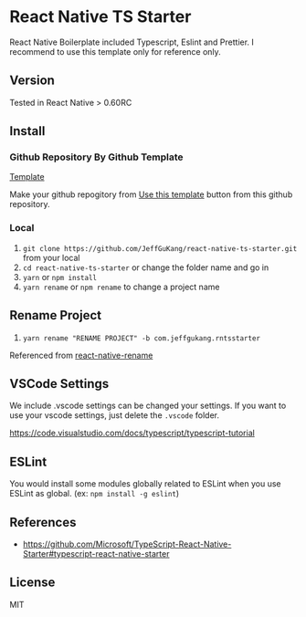 # React Native TS Starter

React Native Boilerplate included Typescript, Eslint and Prettier.
I recommend to use this template only for reference only. 

## Version

Tested in React Native > 0.60RC

## Install

### Github Repository By Github Template

[Template](https://github.com/JeffGuKang/react-native-ts-starter/generate)

Make your github repogitory from [Use this template](https://github.com/JeffGuKang/react-native-ts-starter/generate) button from this github repository.

### Local

1. `git clone https://github.com/JeffGuKang/react-native-ts-starter.git` from your local
2. `cd react-native-ts-starter` or change the folder name and go in
3. `yarn` or `npm install`
4. `yarn rename` or `npm rename` to change a project name

## Rename Project

1. `yarn rename "RENAME PROJECT" -b com.jeffgukang.rntsstarter`

Referenced from [react-native-rename](https://github.com/junedomingo/react-native-rename)

## VSCode Settings

We include .vscode settings can be changed your settings.
If you want to use your vscode settings, just delete the `.vscode` folder.

https://code.visualstudio.com/docs/typescript/typescript-tutorial

## ESLint

You would install some modules globally related to ESLint when you use ESLint as global. (ex: `npm install -g eslint`)

## References

- <https://github.com/Microsoft/TypeScript-React-Native-Starter#typescript-react-native-starter>

## License

MIT
